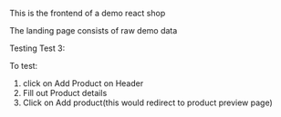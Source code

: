 This is the frontend of a demo react shop

The landing page consists of raw demo data

Testing Test 3:

To test:
1) click on Add Product on Header
2) Fill out Product details
3) Click on Add product(this would redirect to product preview page)